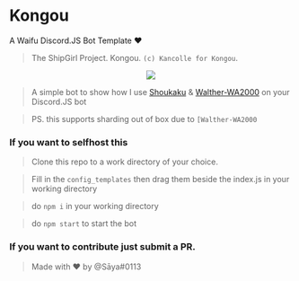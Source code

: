 # Kongou
A Waifu Discord.JS Bot Template ❤️

> The ShipGirl Project. Kongou. `(c) Kancolle for Kongou`.

<p align="center">
  <img src="https://vignette.wikia.nocookie.net/kancolle/images/d/d6/Kongou_Kai_Ni_Shopping_Full.png/revision/latest">
</p>


> A simple bot to show how I use [Shoukaku](https://github.com/Deivu/Shoukaku) & [Walther-WA2000](https://github.com/Deivu/Walther-WA2000) on your Discord.JS bot

> PS. this supports sharding out of box due to `[Walther-WA2000`

### If you want to selfhost this 

> Clone this repo to a work directory of your choice.

> Fill in the `config_templates` then drag them beside the index.js in your working directory

> do `npm i` in your working directory

> do `npm start` to start the bot

### If you want to contribute just submit a PR.

> Made with ❤️ by @Sāya#0113
